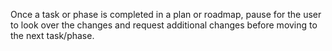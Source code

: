 Once a task or phase is completed in a plan or roadmap, pause for the user to look over the changes and request additional changes before moving to the next task/phase.